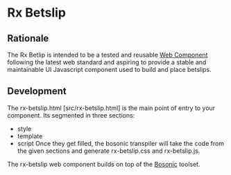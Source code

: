 Rx Betslip
====

Rationale
----

The Rx Betlip is intended to be a tested and reusable [Web Component] following the latest web standard and aspiring to
provide a stable and maintainable UI Javascript component used to build and place betslips.

Development
----

The rx-betslip.html [src/rx-betslip.html] is the main point of entry to your component. Its segmented in three sections:
* style
* template
* script
Once they get filled, the bosonic transpiler will take the code from the given sections and generate rx-betslip.css and
rx-betslip.js.


The rx-betslip web component builds on top of the [Bosonic] toolset.

[Web Component]:http://webcomponents.org/
[Bosonic]:http://bosonic.github.io/